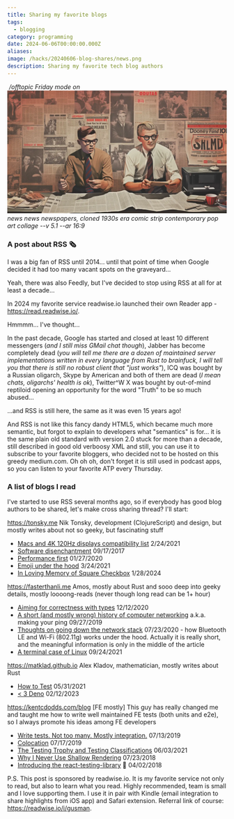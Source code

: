 ```yaml
---
title: Sharing my favorite blogs
tags:
  - blogging
category: programming
date: 2024-06-06T00:00:00.000Z
aliases: 
image: /hacks/20240606-blog-shares/news.png
description: Sharing my favorite tech blog authors
---
```

 _/offtopic Friday mode on_
 
![A picture of two journalists working on a newspaper](./news.webp)
_news news newspapers, cloned 1930s era comic strip contemporary pop art collage --v 5.1 --ar 16:9_
### A post about RSS 🗞️

I was a big fan of RSS until 2014... until that point of time when Google decided it had too many vacant spots on the graveyard...

Yeah, there was also Feedly, but I've decided to stop using RSS at all for at least a decade...

In 2024 my favorite service readwise.io launched their own Reader app - https://read.readwise.io/.

Hmmmm... I've thought...



In the past decade, Google has started and closed at least 10 different messengers (_and I still miss GMail chat though_), Jabber has become completely dead (_you will tell me there are a dozen of maintained server implementations written in every language from Rust to brainfuck, I will tell you that there is still no robust client that "just works"_), ICQ was bought by a Russian oligarch, Skype by American and both of them are dead (_I mean chats, oligarchs' health is ok_), Twitter^W X was bought by out-of-mind reptiloid opening an opportunity for the word "Truth" to be so much abused...

  

...and RSS is still here, the same as it was even 15 years ago!

And RSS is not like this fancy dandy HTML5, which became much more semantic, but forgot to explain to developers what "semantics" is for... it is the same plain old standard with version 2.0 stuck for more than a decade, still described in good old verboosy XML and still, you can use it to subscribe to your favorite bloggers, who decided not to be hosted on this greedy medium.com. Oh oh oh, don't forget it is still used in podcast apps, so you can listen to your favorite ATP every Thursday.

### A list of blogs I read

I've started to use RSS several months ago, so if everybody has good blog authors to be shared, let's make cross sharing thread? I'll start:

https://tonsky.me Nik Tonsky, development (ClojureScript) and design, but mostly writes about not so geeky, but fascinating stuff
- [Macs and 4K 120Hz displays compatibility list](https://tonsky.me/blog/monitors-mac/) 2/24/2021
- [Software disenchantment](https://tonsky.me/blog/disenchantment/) 09/17/2017
- [Performance first](https://tonsky.me/blog/performance-first/) 01/27/2020
- [Emoji under the hood](https://tonsky.me/blog/emoji/) 3/24/2021
- [In Loving Memory of Square Checkbox](https://tonsky.me/blog/checkbox/) 1/28/2024

  

https://fasterthanli.me Amos, mostly about Rust and sooo deep into geeky details, mostly loooong-reads (never though long read can be 1+ hour)
- [Aiming for correctness with types](https://fasterthanli.me/articles/aiming-for-correctness-with-types) 12/12/2020
- [A short (and mostly wrong) history of computer networking](https://fasterthanli.me/series/making-our-own-ping/part-1) a.k.a. making your ping 09/27/2019
- [Thoughts on going down the network stack](https://fasterthanli.me/articles/thoughts-on-going-down-the-network-stack) 07/23/2020 - how Bluetooth LE and Wi-Fi (802.11g) works under the hood. Actually it is really short, and the meaningful information is only in the middle of the article
- [A terminal case of Linux](https://fasterthanli.me/articles/a-terminal-case-of-linux) 09/24/2021

  

https://matklad.github.io Alex Kladov, mathematician, mostly writes about Rust
- [How to Test](https://matklad.github.io/2021/05/31/how-to-test.html) 05/31/2021
- [< 3 Deno](https://matklad.github.io/2023/02/12/a-love-letter-to-deno.html) 02/12/2023

https://kentcdodds.com/blog [FE mostly] This guy has really changed me and taught me how to write well maintained FE tests (both units and e2e), so I always promote his ideas among FE developers
- [Write tests. Not too many. Mostly integration.](https://kentcdodds.com/blog/write-tests) 07/13/2019
- [Colocation](https://kentcdodds.com/blog/colocation) 07/17/2019
- [The Testing Trophy and Testing Classifications](https://kentcdodds.com/blog/the-testing-trophy-and-testing-classifications) 06/03/2021
- [Why I Never Use Shallow Rendering](https://kentcdodds.com/blog/why-i-never-use-shallow-rendering) 07/23/2018
- [Introducing the react-testing-library](https://kentcdodds.com/blog/introducing-the-react-testing-library) 🐐 04/02/2018

  

P.S. This post is sponsored by readwise.io. It is my favorite service not only to read, but also to learn what you read. Highly recommended, team is small and I love supporting them. I use it in pair with Kindle (email integration to share highlights from iOS app) and Safari extension. Referral link of course: https://readwise.io/i/gusman.